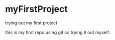 # myFirstProject
trying out my first project

this is my first repo using git so trying it out myself. 
